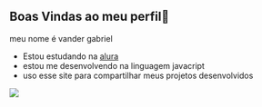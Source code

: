 ##   Boas Vindas ao meu perfil💙
meu nome é vander gabriel
-   Estou estudando na [alura](https://WWW.ALURA.COM.BR)
-   estou me desenvolvendo na linguagem javacript
-   uso esse site para compartilhar meus projetos desenvolvidos


![](https://media.tenor.com/LO5LF4ge6jgAAAAM/teq-ultimate-gohan-teen-gohan.gif)
